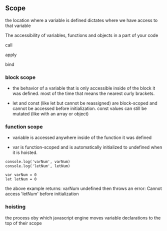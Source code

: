 ## Scope

the location where a variable is defined dictates where we have access to that variable

The accessibility of variables, functions and objects in a part of your code

call

apply

bind

### block scope

- the behavior of a variable that is only accessible inside of the block it was defined. most of the time that means the nearest curly brackets.

- let and const (like let but cannot be reassigned) are block-scoped and cannot be accessed before initialization. const values can still be mutated (like with an array or object)

### function scope

- variable is accessed anywhere inside of the function it was defined

- var is function-scoped and is automatically initialized to undefined when it is hoisted.

```
console.log('varNum', varNum)
console.log('letNum', letNum)

var varNum = 0
let letNum = 0
```

the above example returns:
varNum undefined
then throws an error: Cannot access 'letNum' before initialization

### hoisting

the process oby which javascript engine moves variable declarations to the top of their scope
